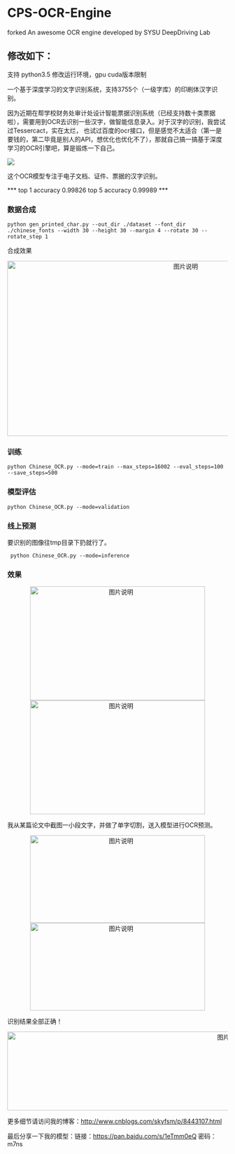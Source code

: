 # CPS-OCR-Engine
forked An awesome OCR engine developed by SYSU DeepDriving Lab

## 修改如下：
支持 python3.5
修改运行环境，gpu cuda版本限制

一个基于深度学习的文字识别系统，支持3755个（一级字库）的印刷体汉字识别。

因为近期在帮学校财务处审计处设计智能票据识别系统（已经支持数十类票据啦），需要用到OCR去识别一些汉字，做智能信息录入。对于汉字的识别，我尝试过Tessercact，实在太烂，
也试过百度的ocr接口，但是感觉不太适合（第一是要钱的，第二毕竟是别人的API，想优化也优化不了），那就自己搞一搞基于深度学习的OCR引擎吧，算是锻炼一下自己。

![](./GIF3.gif) 

这个OCR模型专注于电子文档、证件、票据的汉字识别。

*** top 1 accuracy 0.99826 top 5 accuracy 0.99989 ***

### 数据合成
```
python gen_printed_char.py --out_dir ./dataset --font_dir ./chinese_fonts --width 30 --height 30 --margin 4 --rotate 30 --rotate_step 1
```
合成效果
<div align="center">
<img src="./404.png" height="400px" width="800px" alt="图片说明" >
</div>

### 训练
```
python Chinese_OCR.py --mode=train --max_steps=16002 --eval_steps=100 --save_steps=500
```

### 模型评估
```
python Chinese_OCR.py --mode=validation
```

### 线上预测
要识别的图像往tmp目录下扔就行了。
```
 python Chinese_OCR.py --mode=inference 
```

### 效果
<div align="center">
<img src="./418.png" height="260px" width="400px" alt="图片说明" >
<img src="./417.png" height="260px" width="400px" alt="图片说明" >
</div>



我从某篇论文中截图一小段文字，并做了单字切割，送入模型进行OCR预测。
<div align="center">
<img src="./410.png" height="200px" width="400px" alt="图片说明" >
<img src="./407.png" height="200px" width="400px" alt="图片说明" >
</div>



识别结果全部正确！
<div align="center">
<img src="./408.png" height="180px" width="1000px" alt="图片说明" >
</div>


更多细节请访问我的博客：http://www.cnblogs.com/skyfsm/p/8443107.html

最后分享一下我的模型：链接：https://pan.baidu.com/s/1eTmm0eQ 密码：m7ns

